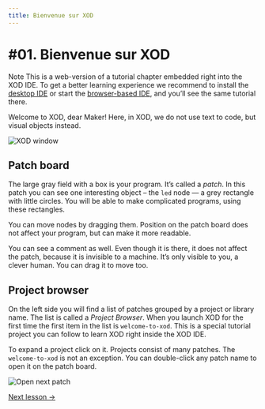 ```yaml
---
title: Bienvenue sur XOD
---
```


# #01. Bienvenue sur XOD

<div class="ui segment note">
<span class="ui ribbon label">Note</span>
This is a web-version of a tutorial chapter embedded right into the XOD IDE.
To get a better learning experience we recommend to install the
<a href="/downloads/">desktop IDE</a> or start the
<a href="/ide/">browser-based IDE</a>, and you’ll see the same tutorial there.
</div>

Welcome to XOD, dear Maker! Here, in XOD, we do not use text to code, but visual
objects instead.

![XOD window](./xod-window.png)

## Patch board

The large gray field with a box is your program. It’s called a _patch_. In this
patch you can see one interesting object – the `led` node — a grey rectangle
with little circles. You will be able to make complicated programs, using these
rectangles.

You can move nodes by dragging them. Position on the patch board does not affect
your program, but can make it more readable.

You can see a comment as well. Even though it is there, it does not affect the
patch, because it is invisible to a machine. It’s only visible to you, a clever
human. You can drag it to move too.

## Project browser

On the left side you will find a list of patches grouped by a project or library
name. The list is called a _Project Browser_. When you launch XOD for the first
time the first item in the list is `welcome-to-xod`. This is a special tutorial
project you can follow to learn XOD right inside the XOD IDE.

To expand a project click on it. Projects consist of many patches. The
`welcome-to-xod` is not an exception. You can double-click any patch name to
open it on the patch board.

![Open next patch](./open-next-patch.gif)

[Next lesson →](../02-deploy/)
